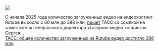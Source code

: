 <!--2025-04-02 12:16:22-->
<div class="yb">
  <div class="rss smaller1 habr"><img src="https://habrastorage.org/webt/iw/8o/hi/iw8ohi-l-fiy9jwm7wmv98ct7cg.jpeg" /><p>С начала 2025 года количество загруженных видео на видеохостинг Rutube выросло с 60 млн до 388 млн, <a href="https://tass.ru/obschestvo/23572905" rel="noopener noreferrer nofollow">пишет</a> ТАСС со ссылкой на заместителя генерального директора «Газпром-медиа холдинга» Сергея... <br><a class="light" href="https://habr.com/ru/news/896842/?utm_source=habrahabr&utm_medium=rss&utm_campaign=896842">ТАСС: общее количество загруженных на Rutube видео достигло 388 млн</a></div>
</div>
